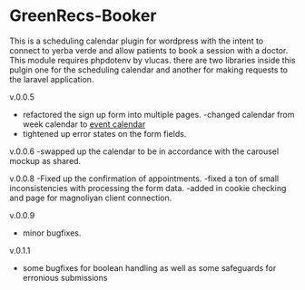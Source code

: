 GreenRecs-Booker
================

This is a scheduling calendar plugin for wordpress with the intent to connect to
 yerba verde and allow patients to book a session with a doctor. This module requires phpdotenv by vlucas. there are two libraries inside this pulgin one for the scheduling calendar and another for making requests to the laravel application. 

 v.0.0.5
- refactored the sign up form into multiple pages.
-changed calendar from week calendar to [event calendar](http://codepen.io/peanav/pen/ulkof)
- tightened up error states on the form fields. 

v.0.0.6
-swapped up the calendar to be in accordance with the carousel mockup as shared. 

v.0.0.8
-Fixed up the confirmation of appointments. 
-fixed a ton of small inconsistencies with processing the form data.
-added in cookie checking and page for magnoliyan client connection. 

v.0.0.9 
- minor bugfixes.

v.0.1.1
- some bugfixes for boolean handling as well as some safeguards for erronious submissions 
